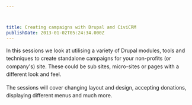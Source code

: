 ```yaml
---



title: Creating campaigns with Drupal and CiviCRM
publishDate: 2013-01-02T05:24:34.000Z
---
```



<span style="line-height: 1.538em;">In this sessions we look at utilising a variety of Drupal modules, tools and techniques to create standalone campaigns for your non-profits (or company&#39;s) site. These could be sub sites, micro-sites or pages with a different look and feel.

<span style="line-height: 1.538em;">The sessions will cover changing layout and design, accepting donations, displaying different menus and much more.
